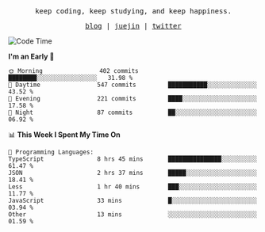 <p align="center">
  <samp>
    <span>keep coding, keep studying, and keep happiness.</span>
  </samp>
</p>

<p align="center">
  <samp>
    <a href="https://deweyou.me">blog</a>  |
    <a href="https://juejin.cn/user/4309700183594366">juejin</a> |
    <a href="https://twitter.com/ouduidui">twitter</a>
  </samp>
</p>

<!--START_SECTION:waka-->
![Code Time](http://img.shields.io/badge/Code%20Time-5%2C103%20hrs%2017%20mins-blue)

**I'm an Early 🐤** 

```text
🌞 Morning                402 commits         ████████░░░░░░░░░░░░░░░░░   31.98 % 
🌆 Daytime                547 commits         ███████████░░░░░░░░░░░░░░   43.52 % 
🌃 Evening                221 commits         ████░░░░░░░░░░░░░░░░░░░░░   17.58 % 
🌙 Night                  87 commits          ██░░░░░░░░░░░░░░░░░░░░░░░   06.92 % 
```


📊 **This Week I Spent My Time On** 

```text
💬 Programming Languages: 
TypeScript               8 hrs 45 mins       ███████████████░░░░░░░░░░   61.47 % 
JSON                     2 hrs 37 mins       █████░░░░░░░░░░░░░░░░░░░░   18.41 % 
Less                     1 hr 40 mins        ███░░░░░░░░░░░░░░░░░░░░░░   11.77 % 
JavaScript               33 mins             █░░░░░░░░░░░░░░░░░░░░░░░░   03.94 % 
Other                    13 mins             ░░░░░░░░░░░░░░░░░░░░░░░░░   01.59 % 
```


<!--END_SECTION:waka-->
